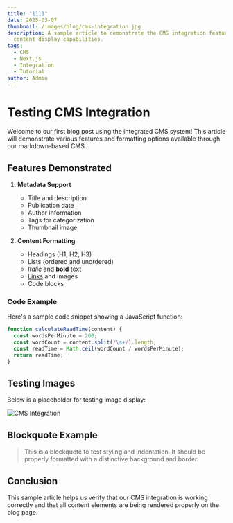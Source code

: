 ```yaml
---
title: "1111"
date: 2025-03-07
thumbnail: /images/blog/cms-integration.jpg
description: A sample article to demonstrate the CMS integration features and
  content display capabilities.
tags:
  - CMS
  - Next.js
  - Integration
  - Tutorial
author: Admin
---
```

# Testing CMS Integration

Welcome to our first blog post using the integrated CMS system! This article will demonstrate various features and formatting options available through our markdown-based CMS.

## Features Demonstrated

1. **Metadata Support**

   * Title and description
   * Publication date
   * Author information
   * Tags for categorization
   * Thumbnail image
2. **Content Formatting**

   * Headings (H1, H2, H3)
   * Lists (ordered and unordered)
   * *Italic* and **bold** text
   * [Links](#) and images
   * Code blocks

### Code Example

Here's a sample code snippet showing a JavaScript function:

```javascript
function calculateReadTime(content) {
  const wordsPerMinute = 200;
  const wordCount = content.split(/\s+/).length;
  const readTime = Math.ceil(wordCount / wordsPerMinute);
  return readTime;
}
```

## Testing Images

Below is a placeholder for testing image display:

![CMS Integration](/images/blog/cms-integration.jpg)

## Blockquote Example

> This is a blockquote to test styling and indentation. It should be properly formatted with a distinctive background and border.

## Conclusion

This sample article helps us verify that our CMS integration is working correctly and that all content elements are being rendered properly on the blog page.
